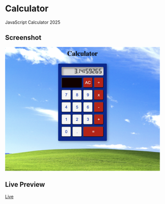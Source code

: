 # Calculator
JavaScript Calculator 2025

## Screenshot
![alt text](<Preview.png>)

## Live Preview
[Live](https://beingisbecoming.github.io/calculator/)
